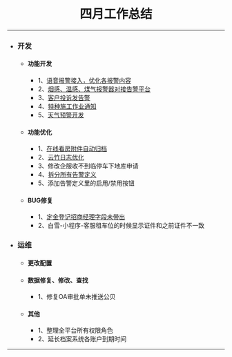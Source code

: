 <div>
	<H1 align = "center">四月工作总结</H1>
</div>

----


- ### 开发
	- #### 功能开发
		- 1、[语音报警接入，优化各报警内容](https://www.tapd.cn/63403638/prong/tasks/view/1163403638001001430)
		- 2、[烟感、温感、煤气报警器对接告警平台](https://www.tapd.cn/63403638/prong/stories/view/1163403638001001451)
		- 3、[客户投诉发告警](https://www.tapd.cn/63403638/prong/tasks/view/1163403638001001467)
		- 4、[特种施工作业通知](https://www.tapd.cn/63403638/prong/tasks/view/1163403638001001466)
		- 5、[天气预警开发](https://www.tapd.cn/63403638/prong/tasks/view/1163403638001001452)
	- #### 功能优化
		- 1、[在线看房附件自动归档](https://www.tapd.cn/63403638/prong/tasks/view/1163403638001001339)
		- 2、[云竹日志优化](https://www.tapd.cn/63403638/prong/tasks/view/1163403638001001460)
		- 3、修改企服收不到临停车下地库申请
		- 4、[拆分所有告警定义](https://www.tapd.cn/63403638/prong/tasks/view/1163403638001001470)
		- 5、添加告警定义里的启用/禁用按钮
	- #### BUG修复
		- 1、[定金登记招商经理字段未带出](https://www.tapd.cn/63403638/bugtrace/bugs/view/1163403638001000787)
		- 2、白雪-小程序-客服租车位的时候显示证件和之前证件不一致
- ### 运维
	- #### 更改配置
	- #### 数据修复、修改、查找
		- 1、修复OA审批单未推送公贝
	- #### 其他
		- 1、整理全平台所有权限角色
		- 2、延长档案系统各账户到期时间


----